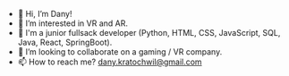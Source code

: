 - 👋 Hi, I’m Dany!
- 👀 I’m interested in VR and AR.
- 🌱 I'm a junior fullsack developer (Python, HTML, CSS, JavaScript, SQL, Java, React, SpringBoot).
- 💞️ I’m looking to collaborate on a gaming / VR company.
- 📫 How to reach me? [dany.kratochwil@gmail.com](https://www.linkedin.com/in/dany-kratochwil-4660381a1)

<!---
DeeKay81/DeeKay81 is a ✨ special ✨ repository because its `README.md` (this file) appears on your GitHub profile.
You can click the Preview link to take a look at your changes.
--->
